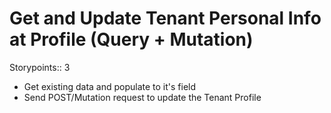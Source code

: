 # Get and Update Tenant Personal Info at Profile (Query + Mutation)

Storypoints:: 3

- Get existing data and populate to it's field
- Send POST/Mutation request to update the Tenant Profile